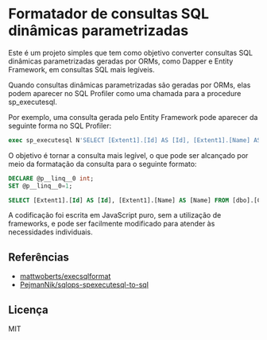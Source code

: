# Formatador de consultas SQL dinâmicas parametrizadas

Este é um projeto simples que tem como objetivo converter consultas SQL dinâmicas parametrizadas geradas por ORMs, como Dapper e Entity Framework, em consultas SQL mais legíveis.

Quando consultas dinâmicas parametrizadas são geradas por ORMs, elas podem aparecer no SQL Profiler como uma chamada para a procedure sp_executesql. 

Por exemplo, uma consulta gerada pelo Entity Framework pode aparecer da seguinte forma no SQL Profiler:

```sql
exec sp_executesql N'SELECT [Extent1].[Id] AS [Id], [Extent1].[Name] AS [Name] FROM [dbo].[Customers] AS [Extent1] WHERE [Extent1].[Id] = @p__linq__0',N'@p__linq__0 int',@p__linq__0=1

```


O objetivo é tornar a consulta mais legível, o que pode ser alcançado por meio da formatação da consulta para o seguinte formato:

```sql
DECLARE @p__linq__0 int;
SET @p__linq__0=1;

SELECT [Extent1].[Id] AS [Id], [Extent1].[Name] AS [Name] FROM [dbo].[Customers] AS [Extent1] WHERE [Extent1].[Id] = @p__linq__0
```

A codificação foi escrita em JavaScript puro, sem a utilização de frameworks, e pode ser facilmente modificado para atender às necessidades individuais.


## Referências
 - [mattwoberts/execsqlformat](https://github.com/mattwoberts/execsqlformat)
 - [PejmanNik/sqlops-spexecutesql-to-sql](https://github.com/igleite/sqlops-spexecutesql-to-sql)


## Licença

MIT
